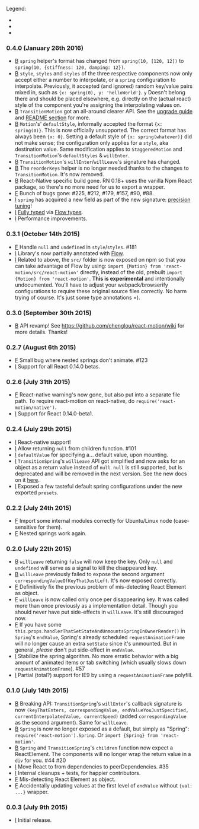 Legend:

- [B]: Breaking
- [F]: Fix
- [I]: Improvement

### 0.4.0 (January 26th 2016)
- [B] `spring` helper's format has changed from `spring(10, [120, 12])` to `spring(10, {stiffness: 120, damping: 12})`.
- [B] `style`, `styles` and `styles` of the three respective components now only accept either a number to interpolate, or a `spring` configuration to interpolate. Previously, it accepted (and ignored) random key/value pairs mixed in, such as `{x: spring(0), y: 'helloWorld'}`. `y` Doesn't belong there and should be placed elsewhere, e.g. directly on the (actual react) style of the component you're assigning the interpolating values on.
- [B] `TransitionMotion` got an all-around clearer API. See the [upgrade guide](https://github.com/chenglou/react-motion/wiki) and [README section](https://github.com/chenglou/react-motion/blob/05d76f5ec7e9722dbca0237a97c41267e297eb2c/README.md#transitionmotion-) for more.
- [B] `Motion`'s' `defaultStyle`, informally accepted the format `{x: spring(0)}`. This is now officially unsupported. The correct format has always been `{x: 0}`. Setting a default style of `{x: spring(whatever)}` did not make sense; the configuration only applies for a `style`, aka destination value. Same modification applies to `StaggeredMotion` and `TransitionMotion`'s `defaultStyles` & `willEnter`.
- [B] `TransitionMotion`'s `willEnter`/`willLeave`'s signature has changed.
- [B] The `reorderKeys` helper is no longer needed thanks to the changes to `TransitionMotion`. It's now removed.
- [B] React-Native specific build gone. RN 0.18+ uses the vanilla Npm React package, so there's no more need for us to export a wrapper.
- [F] Bunch of bugs gone: #225, #212, #179, #157, #90, #88.
- [I] `spring` has acquired a new field as part of the new signature: [precision tuning](https://github.com/chenglou/react-motion/blob/05d76f5ec7e9722dbca0237a97c41267e297eb2c/README.md#--spring-val-number-config-springhelperconfig--opaqueconfig)!
- [I] [Fully typed](https://github.com/chenglou/react-motion/blob/05d76f5ec7e9722dbca0237a97c41267e297eb2c/src/Types.js) via [Flow types](http://flowtype.org).
- [I] Performance improvements.

### 0.3.1 (October 14th 2015)
- [F] Handle `null` and `undefined` in `style`/`styles`. #181
- [I] Library's now partially annotated with [Flow](http://flowtype.org).
- [I] Related to above, the `src/` folder is now exposed on npm so that you can take advantage of Flow by using: `import {Motion} from 'react-motion/src/react-motion'` directly, instead of the old, prebuilt `import {Motion} from 'react-motion'`. **This is experimental** and intentionally undocumented. You'll have to adjust your webpack/browserify configurations to require these original source files correctly. No harm trying of course. It's just some type annotations =).

### 0.3.0 (September 30th 2015)
- [B] API revamp! See https://github.com/chenglou/react-motion/wiki for more details. Thanks!

### 0.2.7 (August 6th 2015)
- [F] Small bug where nested springs don't animate. #123
- [I] Support for all React 0.14.0 betas.

### 0.2.6 (July 31th 2015)
- [F] React-native warning's now gone, but also put into a separate file path. To require react-motion on react-native, do `require('react-motion/native')`.
- [I] Support for React 0.14.0-beta1.

### 0.2.4 (July 29th 2015)
- [I] React-native support!
- [I] Allow returning `null` from children function. #101
- [I] `defaultValue` for specifying a... default value, upon mounting.
- [I] `TransitionSpring`'s `willLeave` API got simplified and now asks for an object as a return value instead of `null`. `null` is still supported, but is deprecated and will be removed in the next version. See the new docs on it [here](https://github.com/chenglou/react-motion/blob/24d6a7284ef61268c0ead67fe43d7e40bf45d381/README.md#transitionspring-).
- [I] Exposed a few tasteful default spring configurations under the new exported `presets`.

### 0.2.2 (July 24th 2015)
- [F] Import some internal modules correctly for Ubuntu/Linux node (case-sensitive for them).
- [F] Nested springs work again.

### 0.2.0 (July 22th 2015)
- [B] `willLeave` returning `false` will now keep the key. Only `null` and `undefined` will serve as a signal to kill the disappeared key.
- [B] `willLeave` previously failed to expose the second argument `correspondingValueOfKeyThatJustLeft`. It's now exposed correctly.
- [F] Definitively fix the previous problem of mis-detecting React Element as object.
- [F] `willLeave` is now called only once per disappearing key. It was called more than once previously as a implementation detail. Though you should never have put side-effects in `willLeave`. It's still discouraged now.
- [F] If you have some `this.props.handlerThatSetStateAndUnmountsSpringInOwnerRender()` in `Spring`'s `endValue`, Spring's already scheduled `requestAnimationFrame` will no longer cause an extra `setState` since it's unmounted. But in general, _please_ don't put side-effect in `endValue`.
- [I] Stabilize the spring algorithm. No more erratic behavior with a big amount of animated items or tab switching (which usually slows down `requestAnimationFrame`). #57
- [I] Partial (total?) support for IE9 by using a `requestAnimationFrame` polyfill.

### 0.1.0 (July 14th 2015)
- [B] Breaking API: `TransitionSpring`'s `willEnter`'s callback signature is now `(keyThatEnters, correspondingValue, endValueYouJustSpecified, currentInterpolatedValue, currentSpeed)` (added `correspondingValue` as the second argument). Same for `willLeave`.
- [B] `Spring` is now no longer exposed as a default, but simply as "Spring": `require('react-motion').Spring`. Or `import {Spring} from 'react-motion'`.
- [B] `Spring` and `TransitionSpring`'s `children` function now expect a ReactElement. The components will no longer wrap the return value in a `div` for you. #44 #20
- [I] Move React to from dependencies to peerDependencies. #35
- [I] Internal cleanups + tests, for happier contributors.
- [F] Mis-detecting React Element as object.
- [F] Accidentally updating values at the first level of `endValue` without `{val: ...}` wrapper.

### 0.0.3 (July 9th 2015)
- [I] Initial release.
